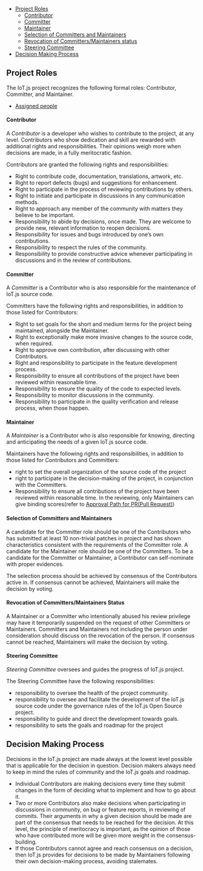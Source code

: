 * [Project Roles](#project-roles)
  - [Contributor](#contributor)
  - [Committer](#committer)
  - [Maintainer](#maintainer)
  - [Selection of Committers and Maintainers](#selection-of-committers-and-maintainers)
  - [Revocation of Committers/Maintainers status](#revocation-of-committersmaintainers-status)
  - [Steering Committee](#steering-committee)
* [Decision Making Process](#decision-making-process)

## Project Roles

The IoT.js project recognizes the following formal roles: Contributor, Committer, and Maintainer.

* [Assigned people](assigned_people)

#### Contributor
A _Contributor_ is a developer who wishes to contribute to the project, at any level. Contributors who show dedication and skill are rewarded with additional rights and responsibilities. Their opinions weigh more when decisions are made, in a fully meritocratic fashion.

Contributors are granted the following rights and responsibilities:
* Right to contribute code, documentation, translations, artwork, etc.
* Right to report defects (bugs) and suggestions for enhancement.
* Right to participate in the process of reviewing contributions by others.
* Right to initiate and participate in discussions in any communication methods.
* Right to approach any member of the community with matters they believe to be important.
* Responsibility to abide by decisions, once made. They are welcome to provide new, relevant information to reopen decisions.
* Responsibility for issues and bugs introduced by one’s own contributions.
* Responsibility to respect the rules of the community.
* Responsibility to provide constructive advice whenever participating in discussions and in the review of contributions.

#### Committer
A _Committer_ is a Contributor who is also responsible for the maintenance of IoT.js source code. 

Committers have the following rights and responsibilities, in addition to those listed for Contributors:
* Right to set goals for the short and medium terms for the project being maintained, alongside the Maintainer.
* Right to exceptionally make more invasive changes to the source code, when required.
* Right to approve own contribution, after discussing with other Contributors.
* Right and responsibility to participate in the feature development process.
* Responsibility to ensure all contributions of the project have been reviewed within reasonable time.
* Responsibility to ensure the quality of the code to expected levels.
* Responsibility to monitor discussions in the community.
* Responsibility to participate in the quality verification and release process, when those happen.

#### Maintainer
A _Maintainer_ is a Contributor who is also responsible for knowing, directing and anticipating the needs of a given IoT.js source code. 

Maintainers have the following rights and responsibilities, in addition to those listed for Contributors and Committers:
* right to set the overall organization of the source code of the project
* right to participate in the decision-making of the project, in conjunction with the Committers.
* Responsibility to ensure all contributions of the project have been reviewed within reasonable time. In the reviewing, only Maintainers can give binding scores(refer to [Approval Path for PR(Pull Request)](#approval-path-for-prpull-request))

#### Selection of Committers and Maintainers

A candidate for the Committer role should be one of the Contributors who has submitted at least 10 non-trivial patches in project and has shown characteristics consistent with the requirements of the Committer role. 
A candidate for the Maintainer role should be one of the Committers. 
To be a candidate for the Committer or Maintainer, a Contributor can self-nominate with proper evidences.

The selection process should be achieved by consensus of the Contributors active in. If consensus cannot be achieved, Maintainers will make the decision by voting.

#### Revocation of Committers/Maintainers Status

A Maintainer or a Committer who intentionally abused his review privilege may have it temporarily suspended on the request of other Committers or Maintainers. Committers and Maintainers not including the person under consideration should discuss on the revocation of the person. If consensus cannot be reached, Maintainers will make the decision by voting.

#### Steering Committee

_Steering Committee_ oversees and guides the progress of IoT.js project.

The Steering Committee have the following responsibilities:

* responsibility to oversee the health of the project community.
* responsibility to oversee and facilitate the development of the IoT.js source code under the governance rules of the IoT.js Open Source project.
* responsibility to guide and direct the development towards goals.
* responsibility to sets the goals and roadmap for the project

## Decision Making Process

Decisions in the IoT.js project are made always at the lowest level possible that is applicable for the decision in question. Decision makers always need to keep in mind the rules of community and the IoT.js goals and roadmap.

* Individual Contributors are making decisions every time they submit changes in the form of deciding what to implement and how to go about it.
* Two or more Contributors also make decisions when participating in discussions in community, on bug or feature reports, in reviewing of commits. Their arguments in why a given decision should be made are part of the consensus that needs to be reached for the decision. At this level, the principle of meritocracy is important, as the opinion of those who have contributed more will be given more weight in the consensus-building.
* If those Contributors cannot agree and reach consensus on a decision, then IoT.js provides for decisions to be made by Maintainers following their own decision-making process, avoiding stalemates.